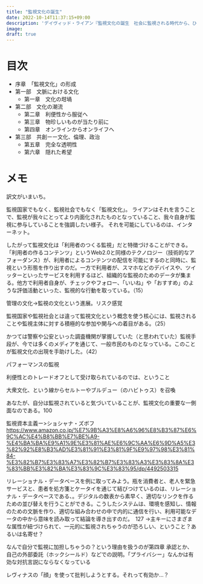 ```yaml
---
title: "監視文化の誕生"
date: 2022-10-14T11:37:15+09:00
description: 'デイヴィッド・ライアン『監視文化の誕生　社会に監視される時代から、ひとびとが進んで監視する時代へ』（青土社、2019）'
image: 
draft: true
---
```


# 目次
- 序章　「監視文化」の形成
- 第一部　文脈における文化
    - 第一章　文化の坩堝
- 第二部　文化の潮流
    - 第二章　利便性から服従へ
    - 第三章　物珍しいものが当たり前に
    - 第四章　オンラインからオンライフへ
- 第三部　共創ーー文化、倫理、政治
    - 第五章　完全な透明性
    - 第六章　隠れた希望

# メモ
訳文がいまいち。


監視国家でもなく、監視社会でもなく「監視文化」。
ライアンはそれを言うことで、監視が我々にとってより内面化されたものとなっていること、我々自身が監視に参与していることを強調したい様子。
それを可能にしているのは、インターネット。

したがって監視文化は「利用者のつくる監視」だと特徴づけることができる。「利用者の作るコンテンツ」というWeb2.0と同様のテクノロジー（技術的なアフォーダンス）が、利用者によるコンテンツの配信を可能にするのと同時に、監視という形態を作り出すのだ。一方で利用者が、スマホなどのデバイスや、ツイッターといったサービスを利用するほど、組織的な監視のためのデータが集まる。他方で利用者自身が、チェックやフォロー、「いいね」や「おすすめ」のような評価活動といった、監視的な行動を取っている。（15）

管理の文化→監視の文化という進展。リスク感覚

監視国家や監視社会とは違って監視文化という概念を使う核心には、監視されることや監視主体に対する積極的な参加や関与への着目がある。（25）

かつては警察や公安といった調査機関が掌握していた（と思われていた）監視手段が、今では多くのメディアを通じて、一般市民のものとなっている。このことが監視文化の出現を手助けした。（42）

パフォーマンスの監視　　　

利便性とのトレードオフとして受け取られているのでは、ということ

大衆文化、という線からセルトーやブルデュー（のハビトゥス）を召喚

あなたが、自分は監視されていると気づいていることが、監視文化の重要な一側面なのである。100

監視資本主義ー>ショシャナ・ズボフ　https://www.amazon.co.jp/%E7%9B%A3%E8%A6%96%E8%B3%87%E6%9C%AC%E4%B8%BB%E7%BE%A9-%E4%BA%BA%E9%A1%9E%E3%81%AE%E6%9C%AA%E6%9D%A5%E3%82%92%E8%B3%AD%E3%81%91%E3%81%9F%E9%97%98%E3%81%84-%E3%82%B7%E3%83%A7%E3%82%B7%E3%83%A3%E3%83%8A%E3%83%BB%E3%82%BA%E3%83%9C%E3%83%95/dp/4492503315

リレーショナル・データベースを例に取ってみよう。瓶を消費者と、老人を緊急サービスと、患者を処方箋とケータイを通じて結びつけているのは、リレーショナル・データベースである、。デジタルの数表から素早く、適切なリンクを作るための並び替えを行うことができる。こうしたシステムは、環境を感知し、情報のための文脈を作り、適切な組み合わせの中で内的に通信を行い、利用可能なデータの中から意味を読み取って結論を導き出すのだ。　127
→主キーにさまざまな属性が紐づけられて、一元的に監視されちゃうのが恐ろしい、ということ？あるいは名寄せ？

なんで自分で監視に加担しちゃうの？という理由を扱うのが第四章
承認とか、自己の外部委託（ホックシールド）などでの説明。「プライバシー」なんかは有効な対抗言説にならなくなっている

レヴィナスの「顔」を使って批判しようとする。それって有効か…？

